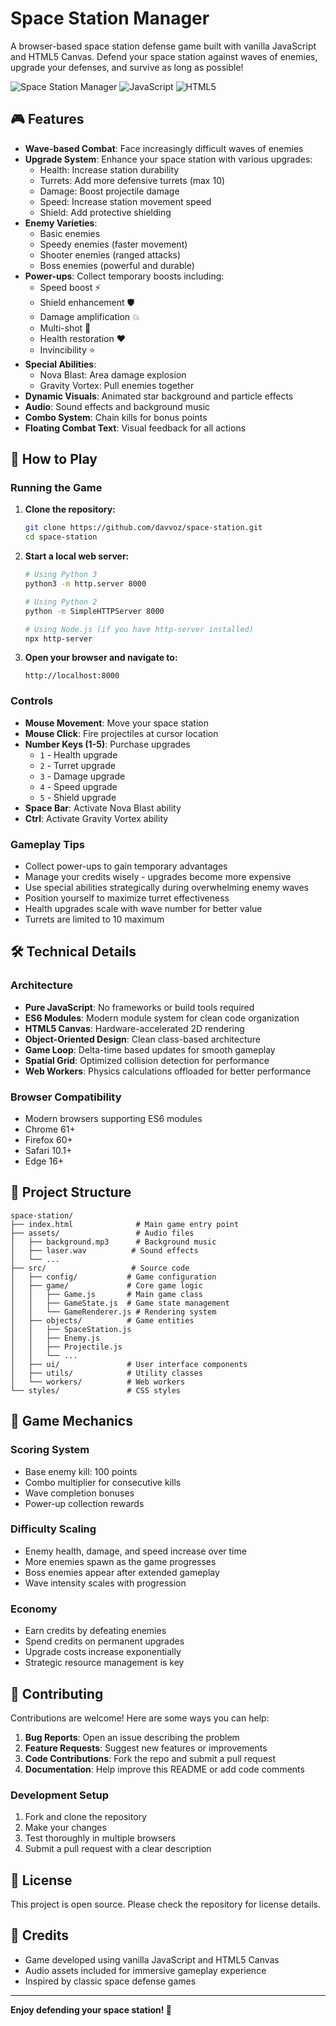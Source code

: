 # Space Station Manager

A browser-based space station defense game built with vanilla JavaScript and HTML5 Canvas. Defend your space station against waves of enemies, upgrade your defenses, and survive as long as possible!

![Space Station Manager](https://img.shields.io/badge/Game-Space%20Defense-blue) ![JavaScript](https://img.shields.io/badge/JavaScript-ES6-yellow) ![HTML5](https://img.shields.io/badge/HTML5-Canvas-orange)

## 🎮 Features

- **Wave-based Combat**: Face increasingly difficult waves of enemies
- **Upgrade System**: Enhance your space station with various upgrades:
  - Health: Increase station durability
  - Turrets: Add more defensive turrets (max 10)
  - Damage: Boost projectile damage
  - Speed: Increase station movement speed
  - Shield: Add protective shielding
- **Enemy Varieties**: 
  - Basic enemies
  - Speedy enemies (faster movement)
  - Shooter enemies (ranged attacks)
  - Boss enemies (powerful and durable)
- **Power-ups**: Collect temporary boosts including:
  - Speed boost ⚡
  - Shield enhancement 🛡️
  - Damage amplification 💥
  - Multi-shot 🔫
  - Health restoration ❤️
  - Invincibility ⭐
- **Special Abilities**:
  - Nova Blast: Area damage explosion
  - Gravity Vortex: Pull enemies together
- **Dynamic Visuals**: Animated star background and particle effects
- **Audio**: Sound effects and background music
- **Combo System**: Chain kills for bonus points
- **Floating Combat Text**: Visual feedback for all actions

## 🚀 How to Play

### Running the Game

1. **Clone the repository:**
   ```bash
   git clone https://github.com/davvoz/space-station.git
   cd space-station
   ```

2. **Start a local web server:**
   ```bash
   # Using Python 3
   python3 -m http.server 8000
   
   # Using Python 2
   python -m SimpleHTTPServer 8000
   
   # Using Node.js (if you have http-server installed)
   npx http-server
   ```

3. **Open your browser and navigate to:**
   ```
   http://localhost:8000
   ```

### Controls

- **Mouse Movement**: Move your space station
- **Mouse Click**: Fire projectiles at cursor location
- **Number Keys (1-5)**: Purchase upgrades
  - `1` - Health upgrade
  - `2` - Turret upgrade  
  - `3` - Damage upgrade
  - `4` - Speed upgrade
  - `5` - Shield upgrade
- **Space Bar**: Activate Nova Blast ability
- **Ctrl**: Activate Gravity Vortex ability

### Gameplay Tips

- Collect power-ups to gain temporary advantages
- Manage your credits wisely - upgrades become more expensive
- Use special abilities strategically during overwhelming enemy waves
- Position yourself to maximize turret effectiveness
- Health upgrades scale with wave number for better value
- Turrets are limited to 10 maximum

## 🛠 Technical Details

### Architecture

- **Pure JavaScript**: No frameworks or build tools required
- **ES6 Modules**: Modern module system for clean code organization
- **HTML5 Canvas**: Hardware-accelerated 2D rendering
- **Object-Oriented Design**: Clean class-based architecture
- **Game Loop**: Delta-time based updates for smooth gameplay
- **Spatial Grid**: Optimized collision detection for performance
- **Web Workers**: Physics calculations offloaded for better performance

### Browser Compatibility

- Modern browsers supporting ES6 modules
- Chrome 61+
- Firefox 60+
- Safari 10.1+
- Edge 16+

## 📁 Project Structure

```
space-station/
├── index.html              # Main game entry point
├── assets/                 # Audio files
│   ├── background.mp3      # Background music
│   ├── laser.wav          # Sound effects
│   └── ...
├── src/                   # Source code
│   ├── config/           # Game configuration
│   ├── game/             # Core game logic
│   │   ├── Game.js       # Main game class
│   │   ├── GameState.js  # Game state management
│   │   └── GameRenderer.js # Rendering system
│   ├── objects/          # Game entities
│   │   ├── SpaceStation.js
│   │   ├── Enemy.js
│   │   ├── Projectile.js
│   │   └── ...
│   ├── ui/               # User interface components
│   ├── utils/            # Utility classes
│   └── workers/          # Web workers
└── styles/               # CSS styles
```

## 🎯 Game Mechanics

### Scoring System
- Base enemy kill: 100 points
- Combo multiplier for consecutive kills
- Wave completion bonuses
- Power-up collection rewards

### Difficulty Scaling
- Enemy health, damage, and speed increase over time
- More enemies spawn as the game progresses
- Boss enemies appear after extended gameplay
- Wave intensity scales with progression

### Economy
- Earn credits by defeating enemies
- Spend credits on permanent upgrades
- Upgrade costs increase exponentially
- Strategic resource management is key

## 🤝 Contributing

Contributions are welcome! Here are some ways you can help:

1. **Bug Reports**: Open an issue describing the problem
2. **Feature Requests**: Suggest new features or improvements
3. **Code Contributions**: Fork the repo and submit a pull request
4. **Documentation**: Help improve this README or add code comments

### Development Setup

1. Fork and clone the repository
2. Make your changes
3. Test thoroughly in multiple browsers
4. Submit a pull request with a clear description

## 📝 License

This project is open source. Please check the repository for license details.

## 🎵 Credits

- Game developed using vanilla JavaScript and HTML5 Canvas
- Audio assets included for immersive gameplay experience
- Inspired by classic space defense games

---

**Enjoy defending your space station! 🚀**